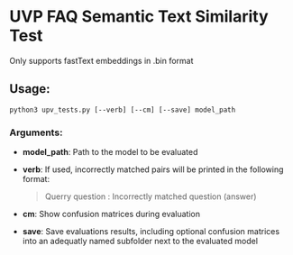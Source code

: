 # UVP FAQ Semantic Text Similarity Test

Only supports fastText embeddings in .bin format

## Usage:

    python3 upv_tests.py [--verb] [--cm] [--save] model_path
  
### Arguments:

- **model_path**: Path to the model to be evaluated

- **verb**: If used, incorrectly matched pairs will be printed in the following format:

    > Querry question : Incorrectly matched question (answer)

- **cm**: Show confusion matrices during evaluation

- **save**: Save evaluations results, including optional confusion matrices into an adequatly named subfolder next to the evaluated model
